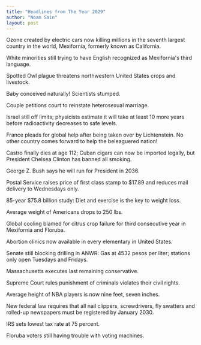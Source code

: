 ```yaml
---
title: "Headlines from The Year 2029"
author: "Noam Sain"
layout: post
---
```


Ozone created by electric cars now killing millions in the seventh largest country in the world, Mexifornia, formerly known as California.  
  
White minorities still trying to have English recognized as Mexifornia's third language.

Spotted Owl plague threatens northwestern United States crops and livestock.

Baby conceived naturally! Scientists stumped.

Couple petitions court to reinstate heterosexual marriage.

Israel still off limits; physicists estimate it will take at least 10 more years before radioactivity decreases to safe levels.

France pleads for global help after being taken over by Lichtenstein. No other country comes forward to help the beleaguered nation!

Castro finally dies at age 112; Cuban cigars can now be imported legally, but President Chelsea Clinton has banned all smoking.

George Z. Bush says he will run for President in 2036.

Postal Service raises price of first class stamp to $17.89 and reduces mail delivery to Wednesdays only.

85-year $75.8 billion study: Diet and exercise is the key to weight loss.

Average weight of Americans drops to 250 lbs.

Global cooling blamed for citrus crop failure for third consecutive year in Mexifornia and Floruba.

Abortion clinics now available in every elementary in United States.

Senate still blocking drilling in ANWR: Gas at 4532 pesos per liter; stations only open Tuesdays and Fridays.

Massachusetts executes last remaining conservative.

Supreme Court rules punishment of criminals violates their civil rights.

Average height of NBA players is now nine feet, seven inches.

New federal law requires that all nail clippers, screwdrivers, fly swatters and rolled-up newspapers must be registered by January 2030.

IRS sets lowest tax rate at 75 percent.

Floruba voters still having trouble with voting machines.